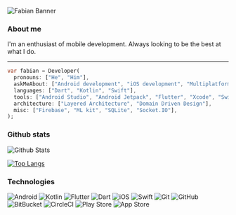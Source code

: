 <!-- ignore
<h2>
  Hi, I'm Fabian! 
  <img src="https://lh3.googleusercontent.com/y0XJD4Ozs7Ik3MrfdZ0C2WtzRhz9OajUA5HGJIoQEfZTV4GzMyoc27ecLZCaoIDiZXo" width="40">
</h2>
-->

<img
alt="Fabian Banner"
src="https://user-images.githubusercontent.com/42015883/181658074-6faf3a06-ff53-4106-a075-32bc3f0eb289.png"
/>

### About me
I'm an enthusiast of mobile development. Always looking to be the best at what I do.

___
```dart
var fabian = Developer(
  pronouns: ["He", "Him"],
  askMeAbout: ["Android development", "iOS development", "Multiplatform development"]
  languages: ["Dart", "Kotlin", "Swift"],
  tools: ["Android Studio", "Android Jetpack", "Flutter", "Xcode", "SwiftUI", "VS code"],
  architecture: ["Layered Architecture", "Domain Driven Design"],
  misc: ["Firebase", "ML kit", "SQLite", "Socket.IO"],
);
```

### Github stats

![Github Stats](https://github-readme-stats.vercel.app/api?username=fabirt&count_private=true&show_icons=true&include_all_commits=true&theme=tokyonight&hide=prs)

[![Top Langs](https://github-readme-stats.vercel.app/api/top-langs/?username=fabirt&layout=compact&hide=java,lua&theme=tokyonight)](https://github.com/anuraghazra/github-readme-stats)

### Technologies

![Android](https://img.shields.io/badge/Android-3DDC84?style=for-the-badge&logo=android&logoColor=white)
![Kotlin](https://img.shields.io/badge/kotlin-%230095D5.svg?style=for-the-badge&logo=kotlin&logoColor=white)
![Flutter](https://img.shields.io/badge/Flutter-%2302569B.svg?style=for-the-badge&logo=Flutter&logoColor=white)
![Dart](https://img.shields.io/badge/dart-%230175C2.svg?style=for-the-badge&logo=dart&logoColor=white)
![iOS](https://img.shields.io/badge/iOS-000000?style=for-the-badge&logo=ios&logoColor=white)
![Swift](https://img.shields.io/badge/swift-%23FA7343.svg?style=for-the-badge&logo=swift&logoColor=white)
![Git](https://img.shields.io/badge/git-%23F05033.svg?style=for-the-badge&logo=git&logoColor=white)
![GitHub](https://img.shields.io/badge/github-%23121011.svg?style=for-the-badge&logo=github&logoColor=white)
![BitBucket](https://img.shields.io/badge/bitbucket-%230047B3.svg?style=for-the-badge&logo=bitbucket&logoColor=white")
![CircleCI](https://img.shields.io/badge/CIRCLECI-%23161616.svg?style=for-the-badge&logo=circleci&logoColor=white")
![Play Store](https://img.shields.io/badge/Google_Play-414141?style=for-the-badge&logo=google-play&logoColor=white")
![App Store](https://img.shields.io/badge/App_Store-0D96F6?style=for-the-badge&logo=app-store&logoColor=white")
